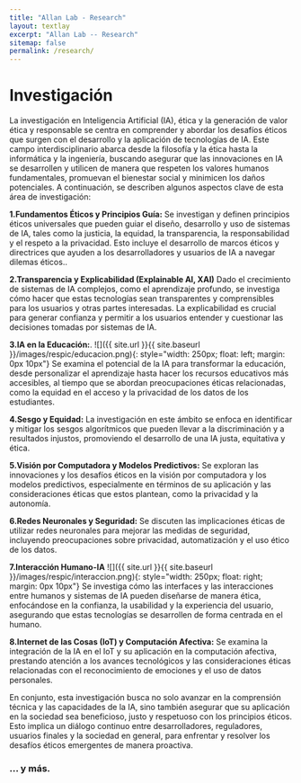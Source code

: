 ```yaml
---
title: "Allan Lab - Research"
layout: textlay
excerpt: "Allan Lab -- Research"
sitemap: false
permalink: /research/
---
```


# Investigación

La investigación en Inteligencia Artificial (IA), ética y la generación de valor ética y responsable se centra en comprender y abordar los desafíos éticos que surgen con el desarrollo y la aplicación de tecnologías de IA. Este campo interdisciplinario abarca desde la filosofía y la ética hasta la informática y la ingeniería, buscando asegurar que las innovaciones en IA se desarrollen y utilicen de manera que respeten los valores humanos fundamentales, promuevan el bienestar social y minimicen los daños potenciales. A continuación, se describen algunos aspectos clave de esta área de investigación:

**1.Fundamentos Éticos y Principios Guía:** Se investigan y definen principios éticos universales que pueden guiar el diseño, desarrollo y uso de sistemas de IA, tales como la justicia, la equidad, la transparencia, la responsabilidad y el respeto a la privacidad. Esto incluye el desarrollo de marcos éticos y directrices que ayuden a los desarrolladores y usuarios de IA a navegar dilemas éticos..

**2.Transparencia y Explicabilidad (Explainable AI, XAI)** Dado el crecimiento de sistemas de IA complejos, como el aprendizaje profundo, se investiga cómo hacer que estas tecnologías sean transparentes y comprensibles para los usuarios y otras partes interesadas. La explicabilidad es crucial para generar confianza y permitir a los usuarios entender y cuestionar las decisiones tomadas por sistemas de IA.

**3.IA en la Educación:**.
![]({{ site.url }}{{ site.baseurl }}/images/respic/educacion.png){: style="width: 250px; float: left; margin: 0px  10px"}
Se examina el potencial de la IA para transformar la educación, desde personalizar el aprendizaje hasta hacer los recursos educativos más accesibles, al tiempo que se abordan preocupaciones éticas relacionadas, como la equidad en el acceso y la privacidad de los datos de los estudiantes.

**4.Sesgo y Equidad:** La investigación en este ámbito se enfoca en identificar y mitigar los sesgos algorítmicos que pueden llevar a la discriminación y a resultados injustos, promoviendo el desarrollo de una IA justa, equitativa y ética.

**5.Visión por Computadora y Modelos Predictivos:** 
Se exploran las innovaciones y los desafíos éticos en la visión por computadora y los modelos predictivos, especialmente en términos de su aplicación y las consideraciones éticas que estos plantean, como la privacidad y la autonomía.

**6.Redes Neuronales y Seguridad:** Se discuten las implicaciones éticas de utilizar redes neuronales para mejorar las medidas de seguridad, incluyendo preocupaciones sobre privacidad, automatización y el uso ético de los datos.

**7.Interacción Humano-IA**
![]({{ site.url }}{{ site.baseurl }}/images/respic/interaccion.png){: style="width: 250px; float: right; margin: 0px 10px"}
Se investiga cómo las interfaces y las interacciones entre humanos y sistemas de IA pueden diseñarse de manera ética, enfocándose en la confianza, la usabilidad y la experiencia del usuario, asegurando que estas tecnologías se desarrollen de forma centrada en el humano.

**8.Internet de las Cosas (IoT) y Computación Afectiva:**
Se examina la integración de la IA en el IoT y su aplicación en la computación afectiva, prestando atención a los avances tecnológicos y las consideraciones éticas relacionadas con el reconocimiento de emociones y el uso de datos personales.

En conjunto, esta investigación busca no solo avanzar en la comprensión técnica y las capacidades de la IA, sino también asegurar que su aplicación en la sociedad sea beneficioso, justo y respetuoso con los principios éticos. Esto implica un diálogo continuo entre desarrolladores, reguladores, usuarios finales y la sociedad en general, para enfrentar y resolver los desafíos éticos emergentes de manera proactiva.

### ... y más.

